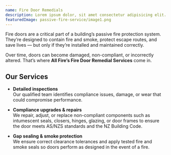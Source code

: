 ```yaml
---
name: Fire Door Remedials
description: Lorem ipsum dolor, sit amet consectetur adipisicing elit. Quasi voluptates molestias sequi deserunt corrupti magnam nihil itaque nemo maiores. Distinctio, rerum. Sunt natus vitae, dolore at, quidem minima qui fugiat nobis quae consectetur tempore saepe expedita ducimus odit iste excepturi ut nulla tenetur veniam. Consequatur ratione cupiditate enim reiciendis, odit impedit amet illum. Unde ipsam explicabo nostrum earum commodi sapiente ut. Assumenda sapiente soluta ratione commodi. Rerum itaque aliquid ad pariatur numquam excepturi aspernatur. Et, doloremque numquam officiis eos doloribus exercitationem perferendis quasi placeat, nam velit magni rerum nesciunt quibusdam provident inventore culpa ex? Sequi eos magnam tenetur impedit non.rem
featuredImage: passive-fire-service/image1.png
---
```


Fire doors are a critical part of a building’s passive fire protection system. They’re designed to contain fire and smoke, protect escape routes, and save lives — but only if they’re installed and maintained correctly.

Over time, doors can become damaged, non-compliant, or incorrectly altered. That’s where **All Fire’s Fire Door Remedial Services** come in.

## Our Services

- **Detailed inspections**  
  Our qualified team identifies compliance issues, damage, or wear that could compromise performance.

- **Compliance upgrades & repairs**  
  We repair, adjust, or replace non-compliant components such as intumescent seals, closers, hinges, glazing, or door frames to ensure the door meets AS/NZS standards and the NZ Building Code.

- **Gap sealing & smoke protection**  
  We ensure correct clearance tolerances and apply tested fire and smoke seals so doors perform as designed in the event of a fire.

